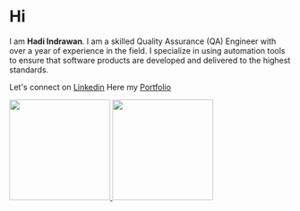 # Hi
I am **Hadi Indrawan**. I am a skilled Quality Assurance (QA) Engineer with over a year of experience in the field. I specialize in using automation tools to ensure that software products are developed and delivered to the highest standards.

Let's connect on [Linkedin](https://www.linkedin.com/in/hadi-indrawan/)
Here my [Portfolio](https://www.hadiindrawan.my.id/)

<p align="left">
<a href="https://github.com/hadiindrawan">
  <img height="180em" src="https://github-readme-stats-eight-theta.vercel.app/api?username=hadiindrawan&show_icons=true&theme=algolia&include_all_commits=true&count_private=true"/>
  <img height="180em" src="https://github-readme-stats-eight-theta.vercel.app/api/top-langs/?username=hadiindrawan&layout=compact&langs_count=8&theme=algolia"/>
</a>
</p>

